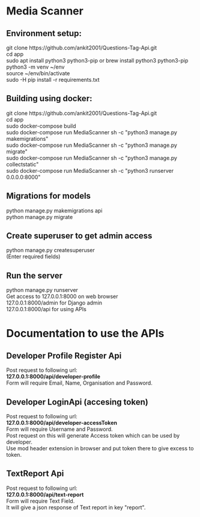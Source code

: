 # Media Scanner
## Environment setup:
<p>git clone https://github.com/ankit2001/Questions-Tag-Api.git <br>
cd app <br>
sudo apt install python3 python3-pip or brew install python3 python3-pip<br> 
python3 -m venv ~/env <br>
source ~/env/bin/activate <br>
sudo -H pip install -r requirements.txt</p>

## Building using docker:
<p>git clone https://github.com/ankit2001/Questions-Tag-Api.git <br>
cd app <br>
sudo docker-compose build<br>
sudo docker-compose run MediaScanner sh -c "python3 manage.py makemigrations"<br>
sudo docker-compose run MediaScanner sh -c "python3 manage.py migrate"<br>
sudo docker-compose run MediaScanner sh -c "python3 manage.py collectstatic"<br>
sudo docker-compose run MediaScanner sh -c "python3 runserver 0.0.0.0:8000"
</p>

## Migrations for models
<p>python manage.py makemigrations api <br>
python manage.py migrate</p>

## Create superuser to get admin access
<p>python manage.py createsuperuser <br>
(Enter required fields) </p>

## Run the server
<p>python manage.py runserver <br>
Get access to 127.0.0.1:8000 on web browser <br>
127.0.0.1:8000/admin for Django admin <br>
127.0.0.1:8000/api for using APIs</p>

# Documentation to use the APIs
## Developer Profile Register Api
<p>Post request to following url: <br>
<b>127.0.0.1:8000/api/developer-profile</b> <br>
Form will require Email, Name, Organisation and Password.</p>

## Developer LoginApi (accesing token)
<p>Post request to following url: <br>
<b>127.0.0.1:8000/api/developer-accessToken</b> <br>
Form will require Username and Password. <br>
Post request on this will generate Access token which can be used by developer. <br>
Use mod header extension in browser and put token there to give excess to token.</p>

## TextReport Api
<p>Post request to following url: <br>
<b>127.0.0.1:8000/api/text-report</b> <br>
Form will require Text Field.<br>
It will give a json response of Text report in key "report".</p>


